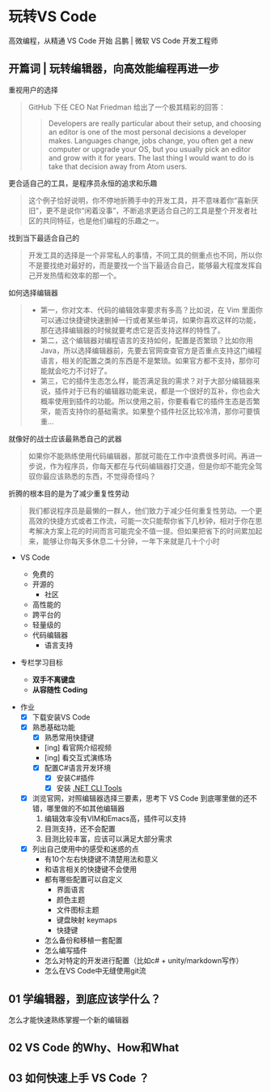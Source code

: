 # 玩转VS Code  
高效编程，从精通 VS Code 开始
吕鹏 | 微软 VS Code 开发工程师

[time]:<20180918>
## 开篇词 | 玩转编辑器，向高效能编程再进一步

重视用户的选择
>GitHub 下任 CEO Nat Friedman 给出了一个极其精彩的回答：
>>Developers are really particular about their setup, and choosing an editor is one of the most personal decisions a developer makes. Languages change, jobs change, you often get a new computer or upgrade your OS, but you usually pick an editor and grow with it for years. The last thing I would want to do is take that decision away from Atom users.

更合适自己的工具，是程序员永恒的追求和乐趣
>这个例子恰好说明，你不停地折腾手中的开发工具，并不意味着你“喜新厌旧”，更不是说你“闲着没事”，不断追求更适合自己的工具是整个开发者社区的共同特征，也是他们编程的乐趣之一。

找到当下最适合自己的
>开发工具的选择是一个非常私人的事情，不同工具的侧重点也不同，所以你不是要找绝对最好的，而是要找一个当下最适合自己，能够最大程度发挥自己开发热情和效率的那一个。

如何选择编辑器
> - 第一，你对文本、代码的编辑效率要求有多高？比如说，在 Vim 里面你可以通过快捷键快速删掉一行或者某些单词，如果你喜欢这样的功能，那在选择编辑器的时候就要考虑它是否支持这样的特性了。
> - 第二，这个编辑器对编程语言的支持如何，配置是否繁琐？比如你用 Java，所以选择编辑器前，先要去官网查查官方是否重点支持这门编程语言，相关的配置之类的东西是不是繁琐。如果官方都不支持，那你可能就会吃力不讨好了。
> - 第三，它的插件生态怎么样，能否满足我的需求？对于大部分编辑器来说，插件对于已有的编辑器功能来说，都是一个很好的互补，你也会大概率使用到插件的功能。所以使用之前，你要看看它的插件生态是否繁荣，能否支持你的基础需求。如果整个插件社区比较冷清，那你可要慎重…

就像好的战士应该最熟悉自己的武器
>如果你不能熟练使用代码编辑器，那就可能在工作中浪费很多时间。再进一步说，作为程序员，你每天都在与代码编辑器打交道，但是你却不能完全驾驭你最应该熟悉的东西，不觉得奇怪吗？

折腾的根本目的是为了减少重复性劳动
>我们都说程序员是最懒的一群人，他们致力于减少任何重复性劳动。一个更高效的快捷方式或者工作流，可能一次只能帮你省下几秒钟，相对于你在思考解决方案上花的时间而言可能完全不值一提。但如果把省下的时间累加起来，能够让你每天多休息二十分钟，一年下来就是几十个小时

- VS Code 
    - 免费的
    - 开源的
        - 社区
    - 高性能的
    - 跨平台的
    - 轻量级的
    - 代码编辑器
        - 语言支持

- 专栏学习目标
    - **双手不离键盘**
    - **从容随性 Coding**

[time]:<20180919>

- 作业
    - [x] 下载安装VS Code
    - [x] 熟悉基础功能
        - [x] 熟悉常用快捷键
        - [ing] 看官网介绍视频
        - [ing] 看交互式演练场
        - [x] 配置C#语言开发环境
            - [x] 安装C#插件
            - [x] 安装 [.NET CLI Tools](https://www.microsoft.com/net/learn/get-started-with-dotnet-tutorial#windowscmd)
    - [x] 浏览官网，对照编辑器选择三要素，思考下 VS Code 到底哪里做的还不错，哪里做的不如其他编辑器
        1. 编辑效率没有VIM和Emacs高，插件可以支持
        2. 目测支持，还不会配置
        3. 目测比较丰富，应该可以满足大部分需求
    - [x] 列出自己使用中的感受和迷惑的点
        - 有10个左右快捷键不清楚用法和意义
        - 和语言相关的快捷键不会使用
        - 都有哪些配置可以自定义
            - 界面语言
            - 颜色主题
            - 文件图标主题
            - 键盘映射 keymaps
            - 快捷键
        - 怎么备份和移植一套配置
        - 怎么编写插件
        - 怎么对特定的开发进行配置（比如c# + unity/markdown写作）
        - 怎么在VS Code中无缝使用git流

## 01 学编辑器，到底应该学什么？

怎么才能快速熟练掌握一个新的编辑器


## 02 VS Code 的Why、How和What

## 03 如何快速上手 VS Code ？